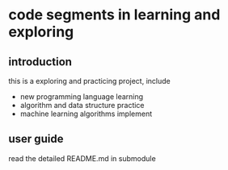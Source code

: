 # code segments in learning and exploring 

## introduction
this is a exploring and practicing project, include
- new programming language learning
- algorithm and data structure practice
- machine learning algorithms implement


## user guide
read the detailed README.md in submodule
